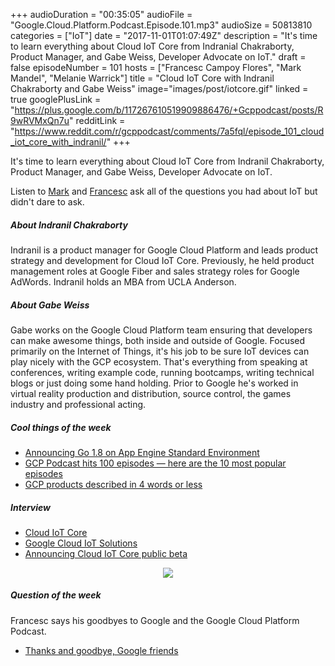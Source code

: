 +++
audioDuration = "00:35:05"
audioFile = "Google.Cloud.Platform.Podcast.Episode.101.mp3"
audioSize = 50813810
categories = ["IoT"]
date = "2017-11-01T01:07:49Z"
description = "It's time to learn everything about Cloud IoT Core from Indranial Chakraborty, Product Manager, and Gabe Weiss, Developer Advocate on IoT."
draft = false
episodeNumber = 101
hosts = ["Francesc Campoy Flores", "Mark Mandel", "Melanie Warrick"]
title = "Cloud IoT Core with Indranil Chakraborty and Gabe Weiss"
image="images/post/iotcore.gif"
linked = true
googlePlusLink = "https://plus.google.com/b/117267610519909886476/+Gcppodcast/posts/R9wRVMxQn7u"
redditLink = "https://www.reddit.com/r/gcppodcast/comments/7a5fql/episode_101_cloud_iot_core_with_indranil/"
+++

It's time to learn everything about Cloud IoT Core from Indranil Chakraborty, Product Manager, and Gabe Weiss, Developer Advocate on IoT.

Listen to [Mark](https://twitter.com/Neurotic) and
[Francesc](https://twitter.com/francesc) ask all of the questions you had about IoT but didn't
dare to ask.

<!--more-->

##### About Indranil Chakraborty

Indranil is a product manager for Google Cloud Platform and leads product strategy and development for Cloud IoT Core. Previously, he held product management roles at Google Fiber and sales strategy roles for Google AdWords. Indranil holds an MBA from UCLA Anderson.

##### About Gabe Weiss

Gabe works on the Google Cloud Platform team ensuring that developers can make awesome things, both inside and outside of Google. Focused primarily on the Internet of Things, it's his job to be sure IoT devices can play nicely with the GCP ecosystem. That's everything from speaking at conferences, writing example code, running bootcamps, writing technical blogs or just doing some hand holding. Prior to Google he's worked in virtual reality production and distribution, source control, the games industry and professional acting.

##### Cool things of the week

- [Announcing Go 1.8 on App Engine Standard Environment](https://cloudplatform.googleblog.com/2017/10/announcing-Go-1-8-on-App-Engine-Standard-Environment.html)
- [GCP Podcast hits 100 episodes — here are the 10 most popular episodes](https://cloudplatform.googleblog.com/2017/10/GCP-podcast-hits-100-episodes-here-are-the-10-most-popular.html)
- [GCP products described in 4 words or less](https://medium.com/google-cloud/gcp-products-described-in-4-words-or-less-f3056550e595)

##### Interview

- [Cloud IoT Core](https://cloud.google.com/iot-core/)
- [Google Cloud IoT Solutions](https://cloud.google.com/solutions/iot/)
- [Announcing Cloud IoT Core public beta](https://cloudplatform.googleblog.com/2017/09/announcing-Cloud-IoT-Core-public-beta.html)

<div style="text-align: center">
  <img src="/images/post/iotcore.gif" style="margin: auto;">
</div>

##### Question of the week

Francesc says his goodbyes to Google and the Google Cloud Platform Podcast.

- [Thanks and goodbye, Google friends](https://medium.com/@francesc/thanks-and-goodbye-google-friends-3caf770a66dc)